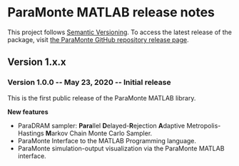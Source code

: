 # ParaMonte MATLAB release notes

This project follows [Semantic Versioning](https://semver.org/). 
To access the latest release of the package, visit [the ParaMonte GitHub repository release page](https://github.com/cdslaborg/paramonte/releases).  

## **Version 1.x.x**  

### Version  1.0.0 -- May 23, 2020 -- Initial release  

This is the first public release of the ParaMonte MATLAB library.  

**New features**  
-   ParaDRAM sampler: **Para**llel **D**elayed-**R**ejection **A**daptive Metropolis-Hastings **M**arkov Chain Monte Carlo Sampler.  
-   ParaMonte Interface to the MATLAB Programming language.  
-   ParaMonte simulation-output visualization via the ParaMonte MATLAB interface.  
